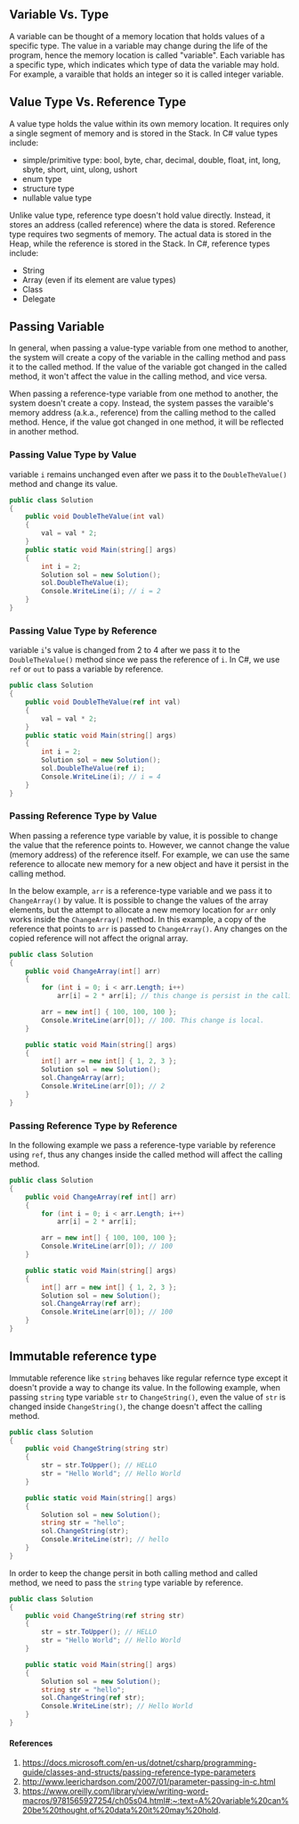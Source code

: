 ## Variable Vs. Type
A variable can be thought of a memory location that holds values of a specific type. The value in a variable may change during the life of the program, hence the memory location is called "variable". Each variable has a specific type, which indicates which type of data the variable may hold. For example, a varaible that holds an integer so it is called integer variable.


## Value Type Vs. Reference Type
A value type holds the value within its own memory location. It requires only a single segment of memory and is stored in the Stack. In C# value types include:
- simple/primitive type: bool, byte, char, decimal, double, float, int, long, sbyte, short, uint, ulong, ushort
- enum type
- structure type
- nullable value type


Unlike value type, reference type doesn't hold value directly. Instead, it stores an address (called reference) where the data is stored. Reference type requires two segments of memory. The actual data is stored in the Heap, while the reference is stored in the Stack. In C#, reference types include:
- String
- Array (even if its element are value types)
- Class
- Delegate


## Passing Variable
In general, when passing a value-type variable from one method to another, the system will create a copy of the variable in the calling method and pass it to the called method. If the value of the variable got changed in the called method, it won't affect the value in the calling method, and vice versa. 

When passing a reference-type variable from one method to another, the system doesn't create a copy. Instead, the system passes the varaible's memory address (a.k.a., reference) from the calling method to the called method. Hence, if the value got changed in one method, it will be reflected in another method.


### Passing Value Type by Value
variable ```i``` remains unchanged even after we pass it to the ```DoubleTheValue()``` method and change its value.
```C#
public class Solution
{
    public void DoubleTheValue(int val)
    {
        val = val * 2;
    }
    public static void Main(string[] args)
    {
        int i = 2;
        Solution sol = new Solution();        
        sol.DoubleTheValue(i);
        Console.WriteLine(i); // i = 2
    }
}
```

### Passing Value Type by Reference
variable ```i```'s value is changed from 2 to 4 after we pass it to the ```DoubleTheValue()``` method since we pass the reference of ```i```. In C#, we use ```ref``` or ```out``` to pass a variable by reference.
```C#
public class Solution
{
    public void DoubleTheValue(ref int val)
    {
        val = val * 2;
    }
    public static void Main(string[] args)
    {
        int i = 2;
        Solution sol = new Solution();        
        sol.DoubleTheValue(ref i);
        Console.WriteLine(i); // i = 4
    }
}
```

### Passing Reference Type by Value 
When passing a reference type variable by value, it is possible to change the value that the reference points to. However, we cannot change the value (memory address) of the reference itself. For example, we can use the same reference to allocate new memory for a new object and have it persist in the calling method.

In the below example, ```arr``` is a reference-type variable and we pass it to ```ChangeArray()``` by value. It is possible to change the values of the array elements, but the attempt to allocate a new memory location for ```arr``` only  works inside the ```ChangeArray()``` method. In this example, a copy of the reference that points to ```arr``` is passed to ```ChangeArray()```. Any changes on the copied reference will not affect the orignal array.
```C#
public class Solution
{
    public void ChangeArray(int[] arr)
    {
        for (int i = 0; i < arr.Length; i++)
            arr[i] = 2 * arr[i]; // this change is persist in the calling method

        arr = new int[] { 100, 100, 100 };
        Console.WriteLine(arr[0]); // 100. This change is local.
    }

    public static void Main(string[] args)
    {
        int[] arr = new int[] { 1, 2, 3 };
        Solution sol = new Solution();
        sol.ChangeArray(arr);
        Console.WriteLine(arr[0]); // 2
    }
}
```

### Passing Reference Type by Reference
In the following example we pass a reference-type variable by reference using ```ref```, thus any changes inside the called method will affect the calling method.
```C#
public class Solution
{
    public void ChangeArray(ref int[] arr)
    {
        for (int i = 0; i < arr.Length; i++)
            arr[i] = 2 * arr[i];

        arr = new int[] { 100, 100, 100 };
        Console.WriteLine(arr[0]); // 100
    }

    public static void Main(string[] args)
    {
        int[] arr = new int[] { 1, 2, 3 };
        Solution sol = new Solution();
        sol.ChangeArray(ref arr);
        Console.WriteLine(arr[0]); // 100
    }
}
```

## Immutable reference type
Immutable reference like ```string``` behaves like regular refernce type except it doesn't provide a way to change its value. In the following example, when passing ```string``` type variable ```str``` to ```ChangeString()```, even the value of ```str``` is changed inside ```ChangeString()```, the change doesn't affect the calling method. 
```C#
public class Solution
{
    public void ChangeString(string str)
    {
        str = str.ToUpper(); // HELLO
        str = "Hello World"; // Hello World
    }

    public static void Main(string[] args)
    {
        Solution sol = new Solution();
        string str = "hello";
        sol.ChangeString(str);
        Console.WriteLine(str); // hello
    }
}
```

In order to keep the change persit in both calling method and called method, we need to pass the ```string``` type variable by reference.
```C#
public class Solution
{
    public void ChangeString(ref string str)
    {
        str = str.ToUpper(); // HELLO
        str = "Hello World"; // Hello World
    }

    public static void Main(string[] args)
    {
        Solution sol = new Solution();
        string str = "hello";
        sol.ChangeString(ref str);
        Console.WriteLine(str); // Hello World
    }
}
```

#### References
1. https://docs.microsoft.com/en-us/dotnet/csharp/programming-guide/classes-and-structs/passing-reference-type-parameters
2. http://www.leerichardson.com/2007/01/parameter-passing-in-c.html
3. https://www.oreilly.com/library/view/writing-word-macros/9781565927254/ch05s04.html#:~:text=A%20variable%20can%20be%20thought,of%20data%20it%20may%20hold.
